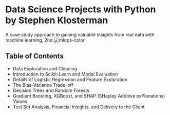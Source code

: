 # Data Science Projects with Python by Stephen Klosterman
A case study approach to gaining valuable insights from real data with machine learning, 2nd
![mlops-color](https://productimages.worldofbooks.com/1800564481.jpg)

## Table of Contents
- Data Exploration and Cleaning
- Introduction to Scikit-Learn and Model Evaluation
- Details of Logistic Regression and Feature Exploration
- The Bias-Variance Trade-off
- Decision Trees and Random Forests
- Gradient Boosting, XGBoost, and SHAP (SHapley Additive exPlanations) Values
- Test Set Analysis, Financial Insights, and Delivery to the Client
